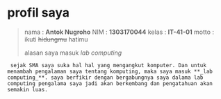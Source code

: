 # profil saya
>
> nama	: **Antok Nugroho**
> NIM	: **1303170044**
> kelas : **IT-41-01**
> motto : ikuti ~~hidungmu~~ hatimu
>
> alasan saya masuk *lab computing*
```
 sejak SMA saya suka hal hal yang mengangkut komputer. Dan untuk menambah pengalaman saya tentang komputing, maka saya masuk **_lab computing_**. saya berfikir dengan bergabungnya saya dalama lab computing pengalama saya jadi akan berkembang dan pengatahuan akan semakin luas.
```
